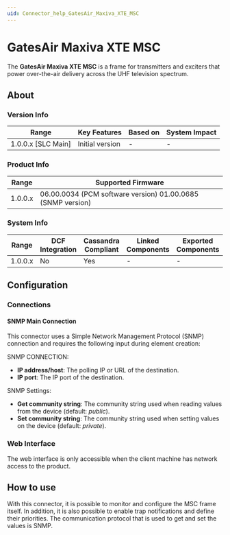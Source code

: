 ```yaml
---
uid: Connector_help_GatesAir_Maxiva_XTE_MSC
---
```


# GatesAir Maxiva XTE MSC

The **GatesAir Maxiva XTE MSC** is a frame for transmitters and exciters that power over-the-air delivery across the UHF television spectrum.

## About

### Version Info

| Range                | Key Features     | Based on     | System Impact     |
|----------------------|------------------|--------------|-------------------|
| 1.0.0.x [SLC Main]   | Initial version  | -            | -                 |

### Product Info

| Range     | Supported Firmware                                          |
|-----------|-------------------------------------------------------------|
| 1.0.0.x   | 06.00.0034 (PCM software version) 01.00.0685 (SNMP version) |

### System Info

| Range     | DCF Integration     | Cassandra Compliant     | Linked Components     | Exported Components     |
|-----------|---------------------|-------------------------|-----------------------|-------------------------|
| 1.0.0.x   | No                  | Yes                     | -                     | -                       |

## Configuration

### Connections

#### SNMP Main Connection

This connector uses a Simple Network Management Protocol (SNMP) connection and requires the following input during element creation:

SNMP CONNECTION:

- **IP address/host**: The polling IP or URL of the destination.
- **IP port**: The IP port of the destination.

SNMP Settings:

- **Get community string**: The community string used when reading values from the device (default: *public*).
- **Set community string**: The community string used when setting values on the device (default: *private*).

### Web Interface

The web interface is only accessible when the client machine has network access to the product.

## How to use

With this connector, it is possible to monitor and configure the MSC frame itself. In addition, it is also possible to enable trap notifications and define their priorities.
The communication protocol that is used to get and set the values is SNMP.
